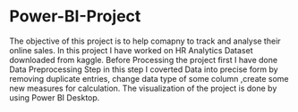 # Power-BI-Project
The objective of this project is to help comapny to track and analyse their online sales.
In this project I have worked on HR Analytics Dataset downloaded from kaggle.
Before Processing the project first I have done Data Preprocessing Step in this step I coverted Data into precise form by removing duplicate entries, change data type of some column ,create some new measures for calculation.
The visualization of the project is done by using Power BI Desktop.
